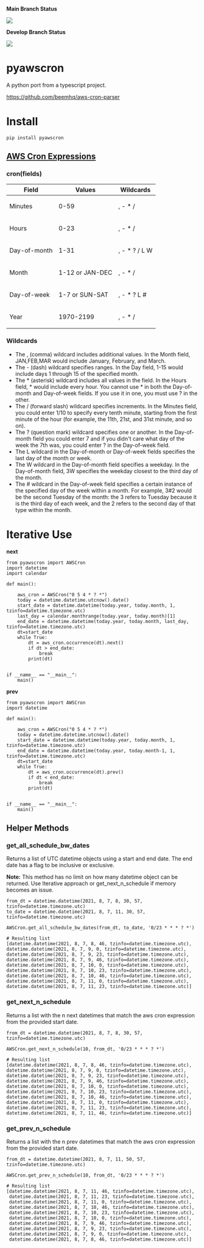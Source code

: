 **Main Branch Status**

![](https://github.com/pitchblack408/pyawscron/actions/workflows/python-pyawscron.yml/badge.svg?branch=main)

**Develop Branch Status**

![](https://github.com/pitchblack408/pyawscron/actions/workflows/python-pyawscron.yml/badge.svg?branch=develop)




# pyawscron

A python port from a typescript project.

https://github.com/beemhq/aws-cron-parser

# Install
    pip install pyawscron

## [AWS Cron Expressions](https://docs.aws.amazon.com/AmazonCloudWatch/latest/events/ScheduledEvents.html#CronExpressions)
### cron(fields)
<table>
   <thead>
      <tr>
         <th><b>Field</b></th>
         <th><b>Values</b></th>
         <th><b>Wildcards</b></th>
      </tr>
   </thead>
   <tbody>
      <tr>
         <td>
            <p>Minutes</p>
         </td>
         <td>
            <p>0-59</p>
         </td>
         <td>
            <p>, - * /</p>
         </td>
      </tr>
      <tr>
         <td>
            <p>Hours</p>
         </td>
         <td>
            <p>0-23</p>
         </td>
         <td>
            <p>, - * /</p>
         </td>
      </tr>
      <tr>
         <td>
            <p>Day-of-month</p>
         </td>
         <td>
            <p>1-31</p>
         </td>
         <td>
            <p>, - * ? / L W</p>
         </td>
      </tr>
      <tr>
         <td>
            <p>Month</p>
         </td>
         <td>
            <p>1-12 or JAN-DEC</p>
         </td>
         <td>
            <p>, - * /</p>
         </td>
      </tr>
      <tr>
         <td>
            <p>Day-of-week</p>
         </td>
         <td>
            <p>1-7 or SUN-SAT</p>
         </td>
         <td>
            <p>, - * ? L #</p>
         </td>
      </tr>
      <tr>
         <td>
            <p>Year</p>
         </td>
         <td>
            <p>1970-2199</p>
         </td>
         <td>
            <p>, - * /</p>
         </td>
      </tr>
   </tbody>
</table>

### Wildcards
* The , (comma) wildcard includes additional values. In the Month field, JAN,FEB,MAR would include January, February, and March.
* The - (dash) wildcard specifies ranges. In the Day field, 1-15 would include days 1 through 15 of the specified month.
* The * (asterisk) wildcard includes all values in the field. In the Hours field, * would include every hour. You cannot use * in both the Day-of-month and Day-of-week fields. If you use it in one, you must use ? in the other.
* The / (forward slash) wildcard specifies increments. In the Minutes field, you could enter 1/10 to specify every tenth minute, starting from the first minute of the hour (for example, the 11th, 21st, and 31st minute, and so on).
* The ? (question mark) wildcard specifies one or another. In the Day-of-month field you could enter 7 and if you didn't care what day of the week the 7th was, you could enter ? in the Day-of-week field.
* The L wildcard in the Day-of-month or Day-of-week fields specifies the last day of the month or week.
* The W wildcard in the Day-of-month field specifies a weekday. In the Day-of-month field, 3W specifies the weekday closest to the third day of the month.
* The # wildcard in the Day-of-week field specifies a certain instance of the specified day of the week within a month. For example, 3#2 would be the second Tuesday of the month: the 3 refers to Tuesday because it is the third day of each week, and the 2 refers to the second day of that type within the month.



# Iterative Use

**next**

    from pyawscron import AWSCron
    import datetime
    import calendar
    
    def main():
    
        aws_cron = AWSCron("0 5 4 * ? *")
        today = datetime.datetime.utcnow().date()
        start_date = datetime.datetime(today.year, today.month, 1, tzinfo=datetime.timezone.utc)
        last_day = calendar.monthrange(today.year, today.month)[1]
        end_date = datetime.datetime(today.year, today.month, last_day, tzinfo=datetime.timezone.utc)
        dt=start_date
        while True:
            dt = aws_cron.occurrence(dt).next()
            if dt > end_date:
                break
            print(dt)
    
    
    if __name__ == "__main__":
        main()
    
**prev**

    from pyawscron import AWSCron
    import datetime
    
    def main():
    
        aws_cron = AWSCron("0 5 4 * ? *")
        today = datetime.datetime.utcnow().date()
        start_date = datetime.datetime(today.year, today.month, 1, tzinfo=datetime.timezone.utc)
        end_date = datetime.datetime(today.year, today.month-1, 1, tzinfo=datetime.timezone.utc)
        dt=start_date
        while True:
            dt = aws_cron.occurrence(dt).prev()
            if dt < end_date:
                break
            print(dt)
    
    
    if __name__ == "__main__":
        main()

## Helper Methods
### get_all_schedule_bw_dates
Returns a list of UTC datetime objects using a start and end date. The end date has a flag to be inclusive or exclusive.

**Note:** This method has no limit on how many datetime object can be returned. Use Iterative approach or get_next_n_schedule if memory becomes an issue.

```
from_dt = datetime.datetime(2021, 8, 7, 8, 30, 57, tzinfo=datetime.timezone.utc)
to_date = datetime.datetime(2021, 8, 7, 11, 30, 57, tzinfo=datetime.timezone.utc)

AWSCron.get_all_schedule_bw_dates(from_dt, to_date, '0/23 * * * ? *')

# Resulting list
[datetime.datetime(2021, 8, 7, 8, 46, tzinfo=datetime.timezone.utc),
datetime.datetime(2021, 8, 7, 9, 0, tzinfo=datetime.timezone.utc),
datetime.datetime(2021, 8, 7, 9, 23, tzinfo=datetime.timezone.utc),
datetime.datetime(2021, 8, 7, 9, 46, tzinfo=datetime.timezone.utc),
datetime.datetime(2021, 8, 7, 10, 0, tzinfo=datetime.timezone.utc),
datetime.datetime(2021, 8, 7, 10, 23, tzinfo=datetime.timezone.utc),
datetime.datetime(2021, 8, 7, 10, 46, tzinfo=datetime.timezone.utc),
datetime.datetime(2021, 8, 7, 11, 0, tzinfo=datetime.timezone.utc),
datetime.datetime(2021, 8, 7, 11, 23, tzinfo=datetime.timezone.utc)]
```
### get_next_n_schedule
Returns a list with the n next datetimes that match the aws cron expression from the provided start date.

```
from_dt = datetime.datetime(2021, 8, 7, 8, 30, 57, tzinfo=datetime.timezone.utc)

AWSCron.get_next_n_schedule(10, from_dt, '0/23 * * * ? *')

# Resulting list
[datetime.datetime(2021, 8, 7, 8, 46, tzinfo=datetime.timezone.utc),
datetime.datetime(2021, 8, 7, 9, 0, tzinfo=datetime.timezone.utc),
datetime.datetime(2021, 8, 7, 9, 23, tzinfo=datetime.timezone.utc),
datetime.datetime(2021, 8, 7, 9, 46, tzinfo=datetime.timezone.utc),
datetime.datetime(2021, 8, 7, 10, 0, tzinfo=datetime.timezone.utc),
datetime.datetime(2021, 8, 7, 10, 23, tzinfo=datetime.timezone.utc),
datetime.datetime(2021, 8, 7, 10, 46, tzinfo=datetime.timezone.utc),
datetime.datetime(2021, 8, 7, 11, 0, tzinfo=datetime.timezone.utc),
datetime.datetime(2021, 8, 7, 11, 23, tzinfo=datetime.timezone.utc),
datetime.datetime(2021, 8, 7, 11, 46, tzinfo=datetime.timezone.utc)]
```
### get_prev_n_schedule
Returns a list with the n prev datetimes that match the aws cron expression from the provided start date.

```
from_dt = datetime.datetime(2021, 8, 7, 11, 50, 57, tzinfo=datetime.timezone.utc)

AWSCron.get_prev_n_schedule(10, from_dt, '0/23 * * * ? *')

# Resulting list
[datetime.datetime(2021, 8, 7, 11, 46, tzinfo=datetime.timezone.utc),
 datetime.datetime(2021, 8, 7, 11, 23, tzinfo=datetime.timezone.utc),
 datetime.datetime(2021, 8, 7, 11, 0, tzinfo=datetime.timezone.utc),
 datetime.datetime(2021, 8, 7, 10, 46, tzinfo=datetime.timezone.utc),
 datetime.datetime(2021, 8, 7, 10, 23, tzinfo=datetime.timezone.utc),
 datetime.datetime(2021, 8, 7, 10, 0, tzinfo=datetime.timezone.utc),
 datetime.datetime(2021, 8, 7, 9, 46, tzinfo=datetime.timezone.utc),
 datetime.datetime(2021, 8, 7, 9, 23, tzinfo=datetime.timezone.utc),
 datetime.datetime(2021, 8, 7, 9, 0, tzinfo=datetime.timezone.utc),
 datetime.datetime(2021, 8, 7, 8, 46, tzinfo=datetime.timezone.utc)]
```


